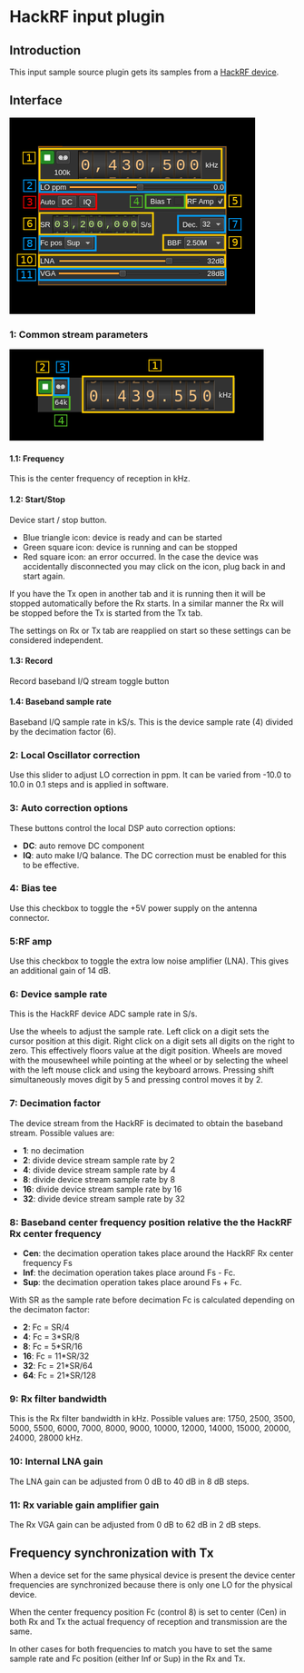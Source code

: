 <h1>HackRF input plugin</h1>

<h2>Introduction</h2>

This input sample source plugin gets its samples from a [HackRF device](https://greatscottgadgets.com/hackrf/).

<h2>Interface</h2>

![HackRF input plugin GUI](../../../doc/img/HackRFInput_plugin.png)

<h3>1: Common stream parameters</h3>

![Remote source input stream GUI](../../../doc/img/RemoteInput_plugin_01.png)

<h4>1.1: Frequency</h4>

This is the center frequency of reception in kHz.

<h4>1.2: Start/Stop</h4>

Device start / stop button.

  - Blue triangle icon: device is ready and can be started
  - Green square icon: device is running and can be stopped
  - Red square icon: an error occurred. In the case the device was accidentally disconnected you may click on the icon, plug back in and start again.

If you have the Tx open in another tab and it is running then it will be stopped automatically before the Rx starts. In a similar manner the Rx will be stopped before the Tx is started from the Tx tab.

The settings on Rx or Tx tab are reapplied on start so these settings can be considered independent.

<h4>1.3: Record</h4>

Record baseband I/Q stream toggle button

<h4>1.4: Baseband sample rate</h4>

Baseband I/Q sample rate in kS/s. This is the device sample rate (4) divided by the decimation factor (6).

<h3>2: Local Oscillator correction</h3>

Use this slider to adjust LO correction in ppm. It can be varied from -10.0 to 10.0 in 0.1 steps and is applied in software.

<h3>3: Auto correction options</h3>

These buttons control the local DSP auto correction options:

  - **DC**: auto remove DC component
  - **IQ**: auto make I/Q balance. The DC correction must be enabled for this to be effective.

<h3>4: Bias tee</h3>

Use this checkbox to toggle the +5V power supply on the antenna connector.

<h3>5:RF amp</h3>

Use this checkbox to toggle the extra low noise amplifier (LNA). This gives an additional gain of 14 dB.

<h3>6: Device sample rate</h3>

This is the HackRF device ADC sample rate in S/s.

Use the wheels to adjust the sample rate. Left click on a digit sets the cursor position at this digit. Right click on a digit sets all digits on the right to zero. This effectively floors value at the digit position. Wheels are moved with the mousewheel while pointing at the wheel or by selecting the wheel with the left mouse click and using the keyboard arrows. Pressing shift simultaneously moves digit by 5 and pressing control moves it by 2.

<h3>7: Decimation factor</h3>

The device stream from the HackRF is decimated to obtain the baseband stream. Possible values are:

  - **1**: no decimation
  - **2**: divide device stream sample rate by 2
  - **4**: divide device stream sample rate by 4
  - **8**: divide device stream sample rate by 8
  - **16**: divide device stream sample rate by 16
  - **32**: divide device stream sample rate by 32

<h3>8: Baseband center frequency position relative the the HackRF Rx center frequency</h3>

  - **Cen**: the decimation operation takes place around the HackRF Rx center frequency Fs
  - **Inf**: the decimation operation takes place around Fs - Fc.
  - **Sup**: the decimation operation takes place around Fs + Fc.

With SR as the sample rate before decimation Fc is calculated depending on the decimaton factor:

  - **2**: Fc = SR/4
  - **4**: Fc = 3*SR/8
  - **8**: Fc = 5*SR/16
  - **16**: Fc = 11*SR/32
  - **32**: Fc = 21*SR/64
  - **64**: Fc = 21*SR/128

<h3>9: Rx filter bandwidth</h3>

This is the Rx filter bandwidth in kHz. Possible values are: 1750, 2500, 3500, 5000, 5500, 6000, 7000, 8000, 9000, 10000, 12000, 14000, 15000, 20000, 24000, 28000 kHz.

<h3>10: Internal LNA gain</h3>

The LNA gain can be adjusted from 0 dB to 40 dB in 8 dB steps.

<h3>11: Rx variable gain amplifier gain</h3>

The Rx VGA gain can be adjusted from 0 dB to 62 dB in 2 dB steps.

<h2>Frequency synchronization with Tx</h2>

When a device set for the same physical device is present the device center frequencies are synchronized because there is only one LO for the physical device.

When the center frequency position Fc (control 8) is set to center (Cen) in both Rx and Tx the actual frequency of reception and transmission are the same.

In other cases for both frequencies to match you have to set the same sample rate and Fc position (either Inf or Sup) in the Rx and Tx.